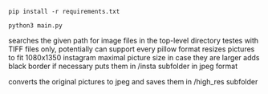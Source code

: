 `pip install -r requirements.txt`

`python3 main.py`

searches the given path for image files in the top-level directory
testes with TIFF files only, potentially can support every pillow format
resizes pictures to fit 1080x1350 instagram maximal picture size in case they are larger 
adds black border if necessary 
puts them in /insta subfolder in jpeg format

converts the original pictures to jpeg and saves them in /high_res subfolder
